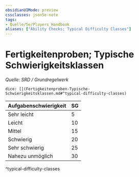 ```yaml
---
obsidianUIMode: preview
cssclasses: json5e-note
tags:
- Quelle/5e/Players_Handbook
aliases: ["Ability Checks; Typical Difficulty Classes"]
---
```

# Fertigkeitenproben; Typische Schwierigkeitsklassen
*Quelle: SRD / Grundregelwerk*

`dice: [](Fertigkeitenproben-Typische-Schwierigkeitsklassen.md#^typical-difficulty-classes)`

| Aufgabenschwierigkeit | SG  |
| --------------------- | --- |
| Sehr leicht           | 5   |
| Leicht                | 10  |
| Mittel                | 15  |
| Schwierig             | 20  |
| Sehr schwierig        | 25  |
| Nahezu unmöglich      | 30  |
^typical-difficulty-classes